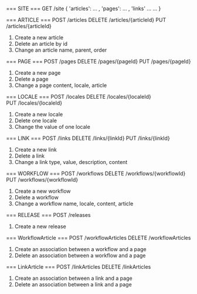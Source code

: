 === SITE ===
GET /site
{
'articles': ... ,
'pages': ... ,
'links' ...
...
} 

=== ARTICLE ===
POST /articles
DELETE /articles/{articleId}
PUT /articles/{articleId}

1. Create a new article
2. Delete an article by id
3. Change an article name, parent, order



=== PAGE ===
POST /pages
DELETE /pages/{pageId}
PUT /pages/{pageId}   


1. Create a new page
2. Delete a page
3. Change a page content, locale, article



=== LOCALE ===
POST /locales
DELETE /locales/{localeId}         
PUT /locales/{localeId}    

1. Create a new locale
2. Delete one locale
3. Change the value of one locale



=== LINK ===
POST /links
DELETE /links/{linkId}
PUT /links/{linkId}

1. Create a new link
2. Delete a link
3. Change a link type, value, description, content



=== WORKFLOW ===
POST /workflows
DELETE /workflows/{workflowId}
PUT /workflows/{workflowId}

1. Create a new workflow
2. Delete a workflow
3. Change a workflow name, locale, content, article



=== RELEASE ===
POST /releases

1. Create a new release


=== WorkflowArticle ===
POST /workflowArticles
DELETE /workflowArticles

1. Create an association between a workflow and a page
2. Delete an association between a workflow and a page


=== LinkArticle ===
POST /linkArticles
DELETE /linkArticles

1. Create an association between a link and a page
2. Delete an association between a link and a page
